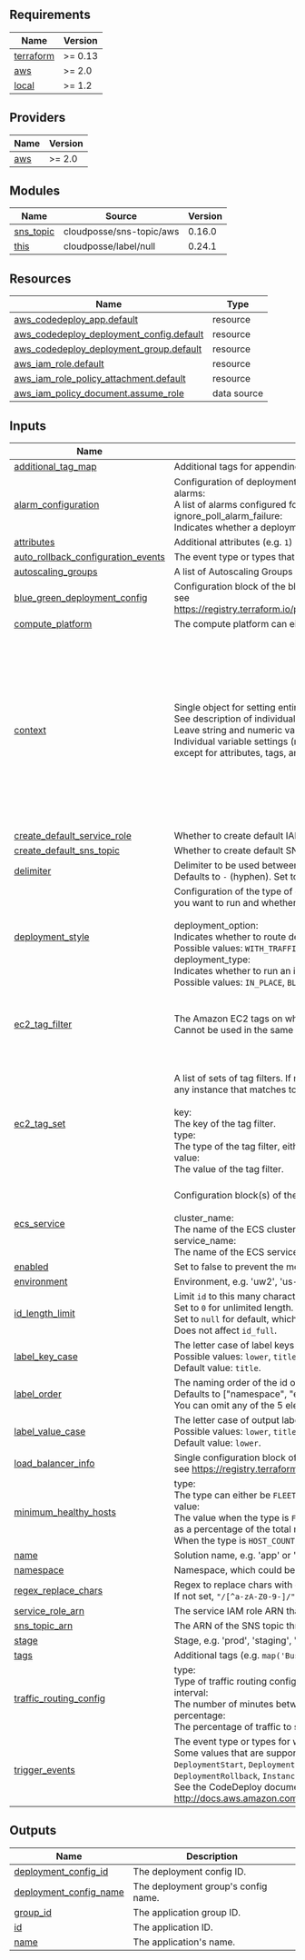 <!-- markdownlint-disable -->
## Requirements

| Name | Version |
|------|---------|
| <a name="requirement_terraform"></a> [terraform](#requirement\_terraform) | >= 0.13 |
| <a name="requirement_aws"></a> [aws](#requirement\_aws) | >= 2.0 |
| <a name="requirement_local"></a> [local](#requirement\_local) | >= 1.2 |

## Providers

| Name | Version |
|------|---------|
| <a name="provider_aws"></a> [aws](#provider\_aws) | >= 2.0 |

## Modules

| Name | Source | Version |
|------|--------|---------|
| <a name="module_sns_topic"></a> [sns\_topic](#module\_sns\_topic) | cloudposse/sns-topic/aws | 0.16.0 |
| <a name="module_this"></a> [this](#module\_this) | cloudposse/label/null | 0.24.1 |

## Resources

| Name | Type |
|------|------|
| [aws_codedeploy_app.default](https://registry.terraform.io/providers/hashicorp/aws/latest/docs/resources/codedeploy_app) | resource |
| [aws_codedeploy_deployment_config.default](https://registry.terraform.io/providers/hashicorp/aws/latest/docs/resources/codedeploy_deployment_config) | resource |
| [aws_codedeploy_deployment_group.default](https://registry.terraform.io/providers/hashicorp/aws/latest/docs/resources/codedeploy_deployment_group) | resource |
| [aws_iam_role.default](https://registry.terraform.io/providers/hashicorp/aws/latest/docs/resources/iam_role) | resource |
| [aws_iam_role_policy_attachment.default](https://registry.terraform.io/providers/hashicorp/aws/latest/docs/resources/iam_role_policy_attachment) | resource |
| [aws_iam_policy_document.assume_role](https://registry.terraform.io/providers/hashicorp/aws/latest/docs/data-sources/iam_policy_document) | data source |

## Inputs

| Name | Description | Type | Default | Required |
|------|-------------|------|---------|:--------:|
| <a name="input_additional_tag_map"></a> [additional\_tag\_map](#input\_additional\_tag\_map) | Additional tags for appending to tags\_as\_list\_of\_maps. Not added to `tags`. | `map(string)` | `{}` | no |
| <a name="input_alarm_configuration"></a> [alarm\_configuration](#input\_alarm\_configuration) | Configuration of deployment to stop when a CloudWatch alarm detects that a metric has fallen below or exceeded a defined threshold.<br> alarms:<br>   A list of alarms configured for the deployment group.<br> ignore\_poll\_alarm\_failure:<br>   Indicates whether a deployment should continue if information about the current state of alarms cannot be retrieved from CloudWatch. | <pre>object({<br>    alarms                    = list(string)<br>    ignore_poll_alarm_failure = bool<br>  })</pre> | `null` | no |
| <a name="input_attributes"></a> [attributes](#input\_attributes) | Additional attributes (e.g. `1`) | `list(string)` | `[]` | no |
| <a name="input_auto_rollback_configuration_events"></a> [auto\_rollback\_configuration\_events](#input\_auto\_rollback\_configuration\_events) | The event type or types that trigger a rollback. Supported types are `DEPLOYMENT_FAILURE` and `DEPLOYMENT_STOP_ON_ALARM`. | `string` | `"DEPLOYMENT_FAILURE"` | no |
| <a name="input_autoscaling_groups"></a> [autoscaling\_groups](#input\_autoscaling\_groups) | A list of Autoscaling Groups associated with the deployment group. | `list(string)` | `[]` | no |
| <a name="input_blue_green_deployment_config"></a> [blue\_green\_deployment\_config](#input\_blue\_green\_deployment\_config) | Configuration block of the blue/green deployment options for a deployment group, <br>see https://registry.terraform.io/providers/hashicorp/aws/latest/docs/resources/codedeploy_deployment_group#blue_green_deployment_config | `any` | `null` | no |
| <a name="input_compute_platform"></a> [compute\_platform](#input\_compute\_platform) | The compute platform can either be `ECS`, `Lambda`, or `Server` | `string` | `"ECS"` | no |
| <a name="input_context"></a> [context](#input\_context) | Single object for setting entire context at once.<br>See description of individual variables for details.<br>Leave string and numeric variables as `null` to use default value.<br>Individual variable settings (non-null) override settings in context object,<br>except for attributes, tags, and additional\_tag\_map, which are merged. | `any` | <pre>{<br>  "additional_tag_map": {},<br>  "attributes": [],<br>  "delimiter": null,<br>  "enabled": true,<br>  "environment": null,<br>  "id_length_limit": null,<br>  "label_key_case": null,<br>  "label_order": [],<br>  "label_value_case": null,<br>  "name": null,<br>  "namespace": null,<br>  "regex_replace_chars": null,<br>  "stage": null,<br>  "tags": {}<br>}</pre> | no |
| <a name="input_create_default_service_role"></a> [create\_default\_service\_role](#input\_create\_default\_service\_role) | Whether to create default IAM role ARN that allows deployments. | `bool` | `true` | no |
| <a name="input_create_default_sns_topic"></a> [create\_default\_sns\_topic](#input\_create\_default\_sns\_topic) | Whether to create default SNS topic through which notifications are sent. | `bool` | `true` | no |
| <a name="input_delimiter"></a> [delimiter](#input\_delimiter) | Delimiter to be used between `namespace`, `environment`, `stage`, `name` and `attributes`.<br>Defaults to `-` (hyphen). Set to `""` to use no delimiter at all. | `string` | `null` | no |
| <a name="input_deployment_style"></a> [deployment\_style](#input\_deployment\_style) | Configuration of the type of deployment, either in-place or blue/green, <br>you want to run and whether to route deployment traffic behind a load balancer.<br><br>deployment\_option:<br>  Indicates whether to route deployment traffic behind a load balancer. <br>  Possible values: `WITH_TRAFFIC_CONTROL`, `WITHOUT_TRAFFIC_CONTROL`.<br>deployment\_type:<br>  Indicates whether to run an in-place deployment or a blue/green deployment.<br>  Possible values: `IN_PLACE`, `BLUE_GREEN`. | <pre>object({<br>    deployment_option = string<br>    deployment_type   = string<br>  })</pre> | `null` | no |
| <a name="input_ec2_tag_filter"></a> [ec2\_tag\_filter](#input\_ec2\_tag\_filter) | The Amazon EC2 tags on which to filter. The deployment group includes EC2 instances with any of the specified tags.<br>Cannot be used in the same call as ec2TagSet. | <pre>set(object({<br>    key   = string<br>    type  = string<br>    value = string<br>  }))</pre> | `[]` | no |
| <a name="input_ec2_tag_set"></a> [ec2\_tag\_set](#input\_ec2\_tag\_set) | A list of sets of tag filters. If multiple tag groups are specified,<br>any instance that matches to at least one tag filter of every tag group is selected.<br><br>key:<br>  The key of the tag filter.<br>type:<br>  The type of the tag filter, either `KEY_ONLY`, `VALUE_ONLY`, or `KEY_AND_VALUE`.<br>value:<br>  The value of the tag filter. | <pre>set(object(<br>    {<br>      ec2_tag_filter = set(object(<br>        {<br>          key   = string<br>          type  = string<br>          value = string<br>        }<br>      ))<br>    }<br>  ))</pre> | `[]` | no |
| <a name="input_ecs_service"></a> [ecs\_service](#input\_ecs\_service) | Configuration block(s) of the ECS services for a deployment group.<br><br>cluster\_name:<br>  The name of the ECS cluster. <br>service\_name:<br>  The name of the ECS service. | <pre>list(object({<br>    cluster_name = string<br>    service_name = string<br>  }))</pre> | `null` | no |
| <a name="input_enabled"></a> [enabled](#input\_enabled) | Set to false to prevent the module from creating any resources | `bool` | `null` | no |
| <a name="input_environment"></a> [environment](#input\_environment) | Environment, e.g. 'uw2', 'us-west-2', OR 'prod', 'staging', 'dev', 'UAT' | `string` | `null` | no |
| <a name="input_id_length_limit"></a> [id\_length\_limit](#input\_id\_length\_limit) | Limit `id` to this many characters (minimum 6).<br>Set to `0` for unlimited length.<br>Set to `null` for default, which is `0`.<br>Does not affect `id_full`. | `number` | `null` | no |
| <a name="input_label_key_case"></a> [label\_key\_case](#input\_label\_key\_case) | The letter case of label keys (`tag` names) (i.e. `name`, `namespace`, `environment`, `stage`, `attributes`) to use in `tags`.<br>Possible values: `lower`, `title`, `upper`.<br>Default value: `title`. | `string` | `null` | no |
| <a name="input_label_order"></a> [label\_order](#input\_label\_order) | The naming order of the id output and Name tag.<br>Defaults to ["namespace", "environment", "stage", "name", "attributes"].<br>You can omit any of the 5 elements, but at least one must be present. | `list(string)` | `null` | no |
| <a name="input_label_value_case"></a> [label\_value\_case](#input\_label\_value\_case) | The letter case of output label values (also used in `tags` and `id`).<br>Possible values: `lower`, `title`, `upper` and `none` (no transformation).<br>Default value: `lower`. | `string` | `null` | no |
| <a name="input_load_balancer_info"></a> [load\_balancer\_info](#input\_load\_balancer\_info) | Single configuration block of the load balancer to use in a blue/green deployment, <br>see https://registry.terraform.io/providers/hashicorp/aws/latest/docs/resources/codedeploy_deployment_group#load_balancer_info | `map(any)` | `null` | no |
| <a name="input_minimum_healthy_hosts"></a> [minimum\_healthy\_hosts](#input\_minimum\_healthy\_hosts) | type:<br>  The type can either be `FLEET_PERCENT` or `HOST_COUNT`.<br>value:<br>  The value when the type is `FLEET_PERCENT` represents the minimum number of healthy instances <br>  as a percentage of the total number of instances in the deployment.<br>  When the type is `HOST_COUNT`, the value represents the minimum number of healthy instances as an absolute value. | <pre>object({<br>    type  = string<br>    value = number<br>  })</pre> | `null` | no |
| <a name="input_name"></a> [name](#input\_name) | Solution name, e.g. 'app' or 'jenkins' | `string` | `null` | no |
| <a name="input_namespace"></a> [namespace](#input\_namespace) | Namespace, which could be your organization name or abbreviation, e.g. 'eg' or 'cp' | `string` | `null` | no |
| <a name="input_regex_replace_chars"></a> [regex\_replace\_chars](#input\_regex\_replace\_chars) | Regex to replace chars with empty string in `namespace`, `environment`, `stage` and `name`.<br>If not set, `"/[^a-zA-Z0-9-]/"` is used to remove all characters other than hyphens, letters and digits. | `string` | `null` | no |
| <a name="input_service_role_arn"></a> [service\_role\_arn](#input\_service\_role\_arn) | The service IAM role ARN that allows deployments. | `string` | `null` | no |
| <a name="input_sns_topic_arn"></a> [sns\_topic\_arn](#input\_sns\_topic\_arn) | The ARN of the SNS topic through which notifications are sent. | `string` | `null` | no |
| <a name="input_stage"></a> [stage](#input\_stage) | Stage, e.g. 'prod', 'staging', 'dev', OR 'source', 'build', 'test', 'deploy', 'release' | `string` | `null` | no |
| <a name="input_tags"></a> [tags](#input\_tags) | Additional tags (e.g. `map('BusinessUnit','XYZ')` | `map(string)` | `{}` | no |
| <a name="input_traffic_routing_config"></a> [traffic\_routing\_config](#input\_traffic\_routing\_config) | type:<br>  Type of traffic routing config. One of `TimeBasedCanary`, `TimeBasedLinear`, `AllAtOnce`.<br>interval:<br>  The number of minutes between the first and second traffic shifts of a deployment.<br>percentage:<br>  The percentage of traffic to shift in the first increment of a deployment. | <pre>object({<br>    type       = string<br>    interval   = number<br>    percentage = number<br>  })</pre> | `null` | no |
| <a name="input_trigger_events"></a> [trigger\_events](#input\_trigger\_events) | The event type or types for which notifications are triggered. <br>Some values that are supported: <br>  `DeploymentStart`, `DeploymentSuccess`, `DeploymentFailure`, `DeploymentStop`, <br>  `DeploymentRollback`, `InstanceStart`, `InstanceSuccess`, `InstanceFailure`. <br>See the CodeDeploy documentation for all possible values.<br>http://docs.aws.amazon.com/codedeploy/latest/userguide/monitoring-sns-event-notifications-create-trigger.html | `list(string)` | <pre>[<br>  "DeploymentFailure"<br>]</pre> | no |

## Outputs

| Name | Description |
|------|-------------|
| <a name="output_deployment_config_id"></a> [deployment\_config\_id](#output\_deployment\_config\_id) | The deployment config ID. |
| <a name="output_deployment_config_name"></a> [deployment\_config\_name](#output\_deployment\_config\_name) | The deployment group's config name. |
| <a name="output_group_id"></a> [group\_id](#output\_group\_id) | The application group ID. |
| <a name="output_id"></a> [id](#output\_id) | The application ID. |
| <a name="output_name"></a> [name](#output\_name) | The application's name. |
<!-- markdownlint-restore -->
